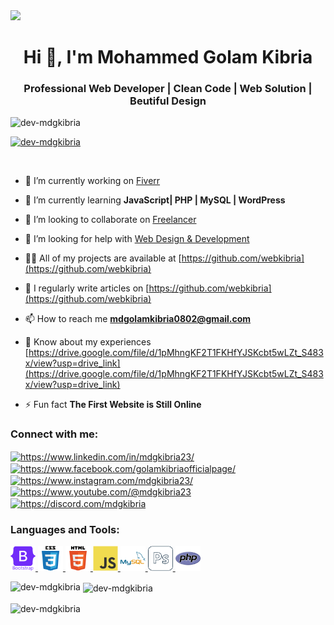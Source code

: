 <img src="https://media.licdn.com/dms/image/v2/D5616AQE0RHBfIHBlOA/profile-displaybackgroundimage-shrink_350_1400/profile-displaybackgroundimage-shrink_350_1400/0/1733149738733?e=1740614400&v=beta&t=P8WNeKSesanvEksk_A6EFmm2OwrdNTSOa-BbnEYUmKs">

<h1 align="center">Hi 👋, I'm Mohammed Golam Kibria</h1>
<h3 align="center">Professional Web Developer | Clean Code | Web Solution | Beutiful Design</h3>

<p align="left"> <img src="https://komarev.com/ghpvc/?username=dev-mdgkibria&label=Profile%20views&color=0e75b6&style=flat" alt="dev-mdgkibria" /> </p>

<p align="left"> <a href="https://github.com/ryo-ma/github-profile-trophy"><img src="https://github-profile-trophy.vercel.app/?username=dev-mdgkibria" alt="dev-mdgkibria" /></a> </p>

<p align="left"> <a href="https://twitter.com/" target="blank"><img src="https://img.shields.io/twitter/follow/?logo=twitter&style=for-the-badge" alt="" /></a> </p>

- 🔭 I’m currently working on [Fiverr](https://www.fiverr.com/g_kibria)

- 🌱 I’m currently learning **JavaScript| PHP | MySQL | WordPress**

- 👯 I’m looking to collaborate on [Freelancer](https://www.freelancer.com/u/mdkibria23)

- 🤝 I’m looking for help with [Web Design & Development](https://github.com/dev-mdgkibria)

- 👨‍💻 All of my projects are available at [https://github.com/webkibria](https://github.com/webkibria)

- 📝 I regularly write articles on [https://github.com/webkibria](https://github.com/webkibria)

- 📫 How to reach me **mdgolamkibria0802@gmail.com**

- 📄 Know about my experiences [https://drive.google.com/file/d/1pMhngKF2T1FKHfYJSKcbt5wLZt_S483x/view?usp=drive_link](https://drive.google.com/file/d/1pMhngKF2T1FKHfYJSKcbt5wLZt_S483x/view?usp=drive_link)

- ⚡ Fun fact **The First Website is Still Online**

<h3 align="left">Connect with me:</h3>
<p align="left">
<a href="https://linkedin.com/in/https://www.linkedin.com/in/mdgkibria23/" target="blank"><img align="center" src="https://raw.githubusercontent.com/rahuldkjain/github-profile-readme-generator/master/src/images/icons/Social/linked-in-alt.svg" alt="https://www.linkedin.com/in/mdgkibria23/" height="30" width="40" /></a>
<a href="https://fb.com/https://www.facebook.com/golamkibriaofficialpage/" target="blank"><img align="center" src="https://raw.githubusercontent.com/rahuldkjain/github-profile-readme-generator/master/src/images/icons/Social/facebook.svg" alt="https://www.facebook.com/golamkibriaofficialpage/" height="30" width="40" /></a>
<a href="https://instagram.com/https://www.instagram.com/mdgkibria23/" target="blank"><img align="center" src="https://raw.githubusercontent.com/rahuldkjain/github-profile-readme-generator/master/src/images/icons/Social/instagram.svg" alt="https://www.instagram.com/mdgkibria23/" height="30" width="40" /></a>
<a href="https://www.youtube.com/c/https://www.youtube.com/@mdgkibria23" target="blank"><img align="center" src="https://raw.githubusercontent.com/rahuldkjain/github-profile-readme-generator/master/src/images/icons/Social/youtube.svg" alt="https://www.youtube.com/@mdgkibria23" height="30" width="40" /></a>
<a href="https://discord.gg/https://discord.com/mdgkibria" target="blank"><img align="center" src="https://raw.githubusercontent.com/rahuldkjain/github-profile-readme-generator/master/src/images/icons/Social/discord.svg" alt="https://discord.com/mdgkibria" height="30" width="40" /></a>
</p>

<h3 align="left">Languages and Tools:</h3>
<p align="left"> <a href="https://getbootstrap.com" target="_blank" rel="noreferrer"> <img src="https://raw.githubusercontent.com/devicons/devicon/master/icons/bootstrap/bootstrap-plain-wordmark.svg" alt="bootstrap" width="40" height="40"/> </a> <a href="https://www.w3schools.com/css/" target="_blank" rel="noreferrer"> <img src="https://raw.githubusercontent.com/devicons/devicon/master/icons/css3/css3-original-wordmark.svg" alt="css3" width="40" height="40"/> </a> <a href="https://www.w3.org/html/" target="_blank" rel="noreferrer"> <img src="https://raw.githubusercontent.com/devicons/devicon/master/icons/html5/html5-original-wordmark.svg" alt="html5" width="40" height="40"/> </a> <a href="https://developer.mozilla.org/en-US/docs/Web/JavaScript" target="_blank" rel="noreferrer"> <img src="https://raw.githubusercontent.com/devicons/devicon/master/icons/javascript/javascript-original.svg" alt="javascript" width="40" height="40"/> </a> <a href="https://www.mysql.com/" target="_blank" rel="noreferrer"> <img src="https://raw.githubusercontent.com/devicons/devicon/master/icons/mysql/mysql-original-wordmark.svg" alt="mysql" width="40" height="40"/> </a> <a href="https://www.photoshop.com/en" target="_blank" rel="noreferrer"> <img src="https://raw.githubusercontent.com/devicons/devicon/master/icons/photoshop/photoshop-line.svg" alt="photoshop" width="40" height="40"/> </a> <a href="https://www.php.net" target="_blank" rel="noreferrer"> <img src="https://raw.githubusercontent.com/devicons/devicon/master/icons/php/php-original.svg" alt="php" width="40" height="40"/> </a> </p>

<p><img align="left" src="https://github-readme-stats.vercel.app/api/top-langs?username=dev-mdgkibria&show_icons=true&locale=en&layout=compact" alt="dev-mdgkibria" /></p>

<p>&nbsp;<img align="center" src="https://github-readme-stats.vercel.app/api?username=dev-mdgkibria&show_icons=true&locale=en" alt="dev-mdgkibria" /></p>

<p><img align="center" src="https://github-readme-streak-stats.herokuapp.com/?user=dev-mdgkibria&" alt="dev-mdgkibria" /></p>
